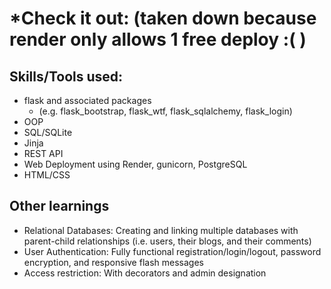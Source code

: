 # *Check it out: (taken down because render only allows 1 free deploy :( )

## Skills/Tools used:
* flask and associated packages
  * (e.g. flask_bootstrap, flask_wtf, flask_sqlalchemy, flask_login)  
* OOP  
* SQL/SQLite
* Jinja
* REST API
* Web Deployment using Render, gunicorn, PostgreSQL
* HTML/CSS

## **Other learnings**
* Relational Databases: Creating and linking multiple databases with parent-child relationships (i.e. users, their blogs, and their comments)
* User Authentication: Fully functional registration/login/logout, password encryption, and responsive flash messages
* Access restriction: With decorators and admin designation
